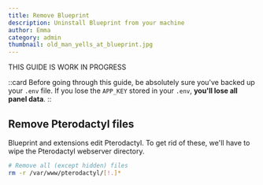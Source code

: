 ```yaml
---
title: Remove Blueprint
description: Uninstall Blueprint from your machine
author: Emma
category: admin
thumbnail: old_man_yells_at_blueprint.jpg
---
```


THIS GUIDE IS WORK IN PROGRESS

::card
Before going through this guide, be absolutely sure you've backed up your `.env` file. If you lose the `APP_KEY` stored in your `.env`, **you'll lose all panel data**.
::

## Remove Pterodactyl files

Blueprint and extensions edit Pterodactyl. To get rid of these, we'll have to wipe the Pterodactyl webserver directory.

```bash
# Remove all (except hidden) files
rm -r /var/www/pterodactyl/[!.]*
```

